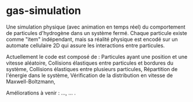 # gas-simulation
Une simulation physique (avec animation en temps réel) du comportement de particules d'hydrogène dans un système fermé.
Chaque particule existe comme "item" indépendant, mais sa réalité physique est encodé sur un automate cellulaire 2D qui assure les interactions entre particules.

Actuellement le code est composé de :
Particules ayant une position et une vitesse aléatoire,
Collisions élastiques entre particules et bordures du système,
Collisions élastiques entre plusieurs particules,
Répartition de l'énergie dans le système,
Vérification de la distribution en vitesse de Maxwell-Boltzmann,


Améliorations à venir :
...,
...
.
